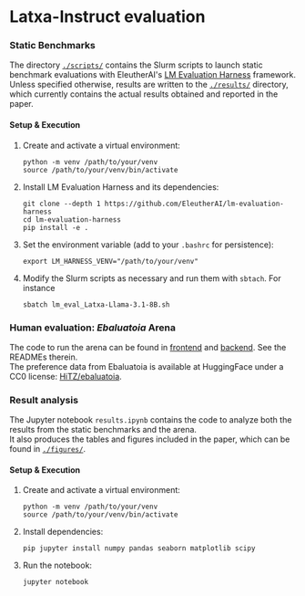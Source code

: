 # Latxa-Instruct evaluation

### Static Benchmarks

The directory [`./scripts/`](./scripts) contains the Slurm scripts to launch static benchmark evaluations with 
EleutherAI's [LM Evaluation Harness](https://github.com/EleutherAI/lm-evaluation-harness) framework.  
Unless specified otherwise, results are written to the [`./results/`](./results) directory, which currently contains 
the actual results obtained and reported in the paper.

#### Setup & Execution

1. Create and activate a virtual environment:
    ```shell
    python -m venv /path/to/your/venv
    source /path/to/your/venv/bin/activate
    ```
2. Install LM Evaluation Harness and its dependencies:
    ```shell
    git clone --depth 1 https://github.com/EleutherAI/lm-evaluation-harness
    cd lm-evaluation-harness
    pip install -e .
    ```
3. Set the environment variable (add to your `.bashrc` for persistence):
    ```shell
    export LM_HARNESS_VENV="/path/to/your/venv"
    ```
4. Modify the Slurm scripts as necessary and run them with `sbtach`. For instance
    ```shell
    sbatch lm_eval_Latxa-Llama-3.1-8B.sh
    ```
   
### Human evaluation: _Ebaluatoia_ Arena

The code to run the arena can be found in [frontend](../frontend) and [backend](../backend). See the READMEs therein.  
The preference data from Ebaluatoia is available at HuggingFace under a CC0 license: [HiTZ/ebaluatoia](https://huggingface.co/datasets/HiTZ/ebaluatoia).

### Result analysis

The Jupyter notebook `results.ipynb` contains the code to analyze both the results from the static benchmarks and the arena.  
It also produces the tables and figures included in the paper, which can be found in [`./figures/`](./figures).

#### Setup & Execution

1. Create and activate a virtual environment:
    ```shell
    python -m venv /path/to/your/venv
    source /path/to/your/venv/bin/activate
    ```
2. Install dependencies:
    ```shell
    pip jupyter install numpy pandas seaborn matplotlib scipy
    ```
3. Run the notebook:
    ```shell
    jupyter notebook
    ```